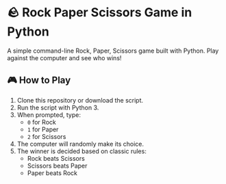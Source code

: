 # 🪨 Rock Paper Scissors Game in Python

A simple command-line Rock, Paper, Scissors game built with Python. Play against the computer and see who wins!

## 🎮 How to Play

1. Clone this repository or download the script.
2. Run the script with Python 3.
3. When prompted, type:
   - `0` for Rock  
   - `1` for Paper  
   - `2` for Scissors
4. The computer will randomly make its choice.
5. The winner is decided based on classic rules:
   - Rock beats Scissors
   - Scissors beats Paper
   - Paper beats Rock
